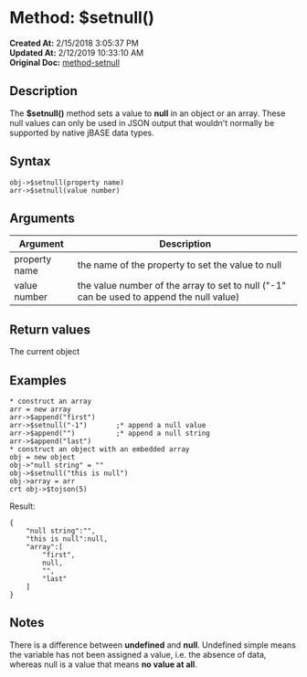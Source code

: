 # Method: $setnull()

**Created At:** 2/15/2018 3:05:37 PM  
**Updated At:** 2/12/2019 10:33:10 AM  
**Original Doc:** [method-setnull](https://docs.jbase.com/42948-dynamic-objects/method-setnull)  


## Description

The **$setnull()** method sets a value to **null** in an object or an array. These null values can only be used in JSON output that wouldn't normally be supported by native jBASE data types.



## Syntax

```
obj->$setnull(property name) 
arr->$setnull(value number) 
```



## Arguments




| Argument<br> | Description<br> |
| --- | --- |
| property name<br> | the name of the property to set the value to null<br> |
| value number<br> | the value number of the array to set to null ("-1" can be used to append the null value)<br> |




## Return values

The current object



## Examples

```
* construct an array
arr = new array
arr->$append("first")
arr->$setnull("-1")       ;* append a null value
arr->$append("")          ;* append a null string
arr->$append("last")
* construct an object with an embedded array
obj = new object
obj->"null string" = ""
obj->$setnull("this is null")
obj->array = arr
crt obj->$tojson(5)
```

Result:

```
{
    "null string":"",
    "this is null":null,
    "array":[
        "first",
        null,
        "",
        "last"
    ]
}
```



## Notes

There is a difference between **undefined** and **null**. Undefined simple means the variable has not been assigned a value, i.e. the absence of data, whereas null is a value that means **no value at all**.
